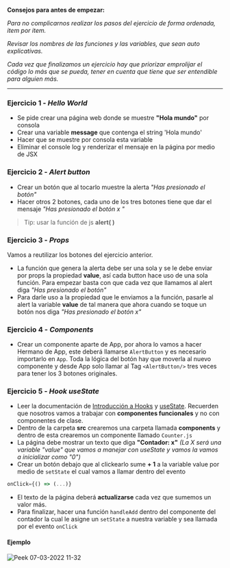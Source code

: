 **Consejos para antes de empezar:**

  _Para no complicarnos realizar los pasos del ejercicio de forma ordenada, item por item._
  
   _Revisar los nombres de las funciones y las variables, que sean auto explicativas._ 
  
  _Cada vez que finalizamos un ejercicio hay que priorizar emprolijar el código lo más que se pueda, tener en cuenta que tiene que ser entendible para alguien más._
  
  
  ---
### Ejercicio 1 - *Hello World* 
- Se pide crear una página web donde se muestre **"Hola mundo"** por consola
- Crear una variable **message** que contenga el string 'Hola mundo'
- Hacer que se muestre por consola esta variable 
- Eliminar el console log y renderizar el mensaje en la página por medio de JSX
### Ejercicio 2 - *Alert button* 
- Crear un botón que al tocarlo muestre la alerta _"Has presionado el botón"_
- Hacer otros 2 botones, cada uno de los tres botones tiene que dar el mensaje _"Has presionado el botón x "_
> Tip: usar la función de js **alert( )**
### Ejercicio 3 - *Props*
Vamos a reutilizar los botones del ejercicio anterior. 

- La función que genera la alerta debe ser una sola y se le debe enviar por props la propiedad **value**, así cada button hace uso de una sola función. Para empezar basta con que cada vez que llamamos al alert diga _"Has presionado el botón"_
- Para darle uso a la propiedad que le enviamos a la función, pasarle al alert la variable **value** de tal manera que ahora cuando se toque un botón nos diga _"Has presionado el botón x"_
### Ejercicio 4 - *Components*
- Crear un componente aparte de App, por ahora lo vamos a hacer Hermano de App, este deberá llamarse `AlertButton` y es necesario importarlo en `App`. Toda la lógica del botón hay que moverla al nuevo componente y desde App solo llamar al Tag `<AlertButton/>` tres veces para tener los 3 botones originales. 

### Ejercicio 5 - *Hook useState*
- Leer la documentación de [Introducción a Hooks](https://reactjs.org/docs/hooks-state.html) y [useState](https://reactjs.org/docs/hooks-state.html). Recuerden que nosotros vamos a trabajar con **componentes funcionales** y no con componentes de clase.
- Dentro de la carpeta **src** crearemos una carpeta llamada **components** y dentro de esta crearemos un componente llamado `Counter.js`
- La página debe mostrar un texto que diga **"Contador: x"** *(La X será una variable "value" que vamos a manejar con useState y vamos la vamos a inicializar como "0")*
- Crear un botón debajo que al clickearlo sume **+ 1** a la variable value por medio de `setState` el cual vamos a llamar dentro del evento 
```javascript
onClick={() => (...)}
```
- El texto de la página deberá **actualizarse** cada vez que sumemos un valor más.
- Para finalizar, hacer una función `handleAdd` dentro del componente del contador la cual le asigne un `setState` a nuestra variable y sea llamada por el evento `onClick`
#### Ejemplo
![Peek 07-03-2022 11-32](https://user-images.githubusercontent.com/83319295/157053869-e27764dd-e480-4487-825f-a97f7faad0c6.gif)


